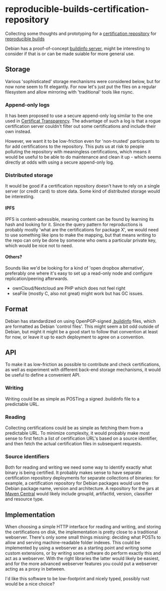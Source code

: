 # reproducible-builds-certification-repository

Collecting some thoughts and prototyping for a [certification repository](https://reproducible-builds.org/docs/sharing-certifications/)
for [reproducible builds](https://reproducible-builds.org)

Debian has a proof-of-concept [buildinfo server](https://github.com/lamby/buildinfo.debian.net),
might be interesting to consider if that is or can be made suiable for more
general use.

## Storage

Various 'sophisticated' storage mechanisms were considered below, but for
now none seem to fit elegantly. For now let's just put the files on a
regular filesystem and allow mirroring with 'traditional' tools like rsync.

### Append-only logs

It has been proposed to use a secure append-only log similar to the one used
in [Certificat Transparency](https://www.certificate-transparency.org). The
advantage of such a log is that a rogue certification server couldn't filter
out some certifications and include their own instead.

However, we want it to be low-friction even for 'non-trusted' participants to
for add certifications to the repository. This puts us at risk to people polluting
the repository with meaningless certifications, which means it would be useful to
be able to do maintenance and clean it up - which seems directly at odds with using 
a secure append-only log.

### Distributed storage

It would be good if a certification repository doesn't have to rely on a single
server (or credit card) to store data. Some kind of distributed storage would be
interesting.

#### IPFS

IPFS is content-adressible, meaning content can be found by learning its hash
and looking for it. Since the query pattern for reproductions is probably
mostly 'what are the certifications for package X', we would need to use
something like ipns to make the mapping, but that means writing to the repo
can only be done by someone who owns a particular private key, which would be
nice not to need.

#### Others?

Sounds like we'd be looking for a kind of 'open dropbox alternative',
preferably one where it's easy to set up a read-only node and configure
replication/peering afterwards.

* ownCloud/Nextcloud are PHP which does not feel right
* seaFile (mostly C, also not great) might work but has GC issues.

## Format

Debian has standardized on using OpenPGP-signed [.buildinfo](https://anonscm.debian.org/cgit/reproducible/buildinfo-spec.git/tree/notes/buildinfo.rst) files, which are
formatted as Debian 'control files'. This might seem a bit odd outside of Debian,
but might it might be a good start to follow that convention at least for now,
or leave it up to each deployment to agree on a convention.


## API

To make it as low-friction as possible to contribute and check certifications,
as well as experiment with different back-end storage mechanisms, it would be
useful to define a convenient API.

### Writing

Writing could be as simple as POSTing a signed .buildinfo file to a predictable
URL. 

### Reading

Collecting certifications could be as simple as fetching them from a predictable
URL. To minimize complexity, it would probably make most sense to first fetch a
list of certification URL's based on a source identifier, and then fetch the actual
certification files in subsequent requests.

### Source identifiers

Both for reading and writing we need some way to identify exactly what binary is
being certified. It probably makes sense to have separate certification repository
deployments for separate collections of binaries: for example, a certification
repository for Debian packages would use the Debian package name, version and
architecture. A repository for the jars at [Maven Central](https://search.maven.org)
would likely include groupId, artifactId, version, classifier and resource type.

## Implementation

When choosing a simple HTTP interface for reading and writing, and storing the
certifications on disk, the implementation is pretty close to a traditional
webserver. There's only some small things missing: deciding what POSTs to allow
and serving machine-readable folder indexes. This could be implemented by using
a webserver as a starting point and writing some custom extensions, or by writing
some software do perform exactly this and act as a webserver. With the right
libraries the latter would likely be easiest, and for the more advanced
webserver features you could put a webserver acting as a proxy in between.

I'd like this software to be low-footprint and nicely typed, possibly rust
would be a nice choice?
